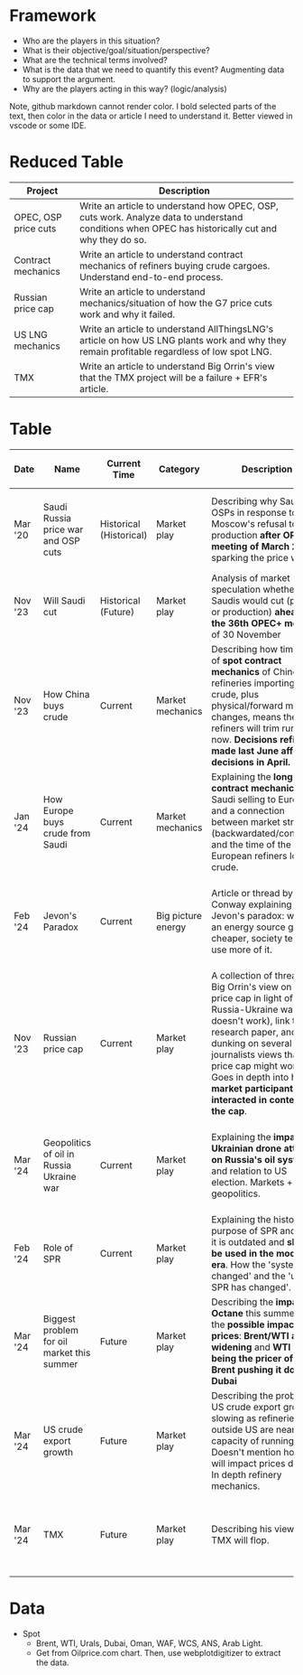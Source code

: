 # Framework

* Who are the players in this situation?
* What is their objective/goal/situation/perspective?
* What are the technical terms involved?
* What is the data that we need to quantify this event? Augmenting data to support the argument. 
* Why are the players acting in this way? (logic/analysis)

Note, github markdown cannot render color. I bold selected parts of the text, then color in the data or article I need to understand it. Better viewed in vscode or some IDE.

# Reduced Table


| Project |  Description |
| -------- | ------- |
|OPEC, OSP price cuts|Write an article to understand how OPEC, OSP, cuts work. Analyze data to understand conditions when OPEC has historically cut and why they do so. |
|Contract mechanics| Write an article to understand contract mechanics of refiners buying crude cargoes. Understand end-to-end process. |
|Russian price cap| Write an article to understand mechanics/situation of how the G7 price cuts work and why it failed. |
|US LNG mechanics | Write an article to understand AllThingsLNG's article on how US LNG plants work and why they remain profitable regardless of low spot LNG. |
|TMX | Write an article to understand Big Orrin's view that the TMX project will be a failure + EFR's article. |


# Table


| Date    | Name |  Current Time | Category | Description | Possible Headlines |  Length | Concepts | Possible supporting data required | 
| -------- | ------- | ------- |  ------ | ------- | -------- | ------- |-------- | -------- |
| Mar '20| Saudi Russia price war and OSP cuts |Historical (Historical) | Market play|  Describing why Saudi cut OSPs in response to Moscow's refusal to cut production **after OPEC+ meeting of March 2020**, sparking the price war | "Covid Cuts: Understanding the impact of the Saudi-Russia price war" |XX| OPEC mechanics, OSPs, production cuts, refinery margins | OPEC+ meeting articles, price data, production data |
| Nov '23| Will Saudi cut |Historical (Future) | Market play | Analysis of market speculation whether Saudis would cut (prices or production) **ahead of the 36th OPEC+ meeting** of 30 November | "OPEC+, OSPs, price cuts and the oil complex" |XX|  OPEC mechanics, OSPs, production cuts | OPEC+ meeting articles, price data, production data |
| Nov '23| How China buys crude |Current |Market mechanics| Describing how time lag of **spot contract mechanics** of Chinese refineries importing crude, plus physical/forward market changes, means these refiners will trim runs now. **Decisions refineries made last June affect decisions in April.** |  |X| Contract mechanics, refinery margins | Term vs spot contract documentation, physical prices, forward curve prices, refinery data|
| Jan '24| How Europe buys crude from Saudi |Current| Market mechanics| Explaining the **long term contract mechanics** of Saudi selling to Europe and a connection between market structure (backwardated/contango) and the time of the month European refiners load crude. | | X|  Contract mechanics, refinery margins | Term vs spot contract documentation, physical prices, forward curve prices, refinery data|
| Feb '24| Jevon's Paradox |Current| Big picture energy| Article or thread by Ed Conway explaining Jevon's paradox: when an energy source gets cheaper, society tends to use more of it. | "Jevon's Paradox: Understanding the future of Fossil Fuels & the Renewable Energy Transition"|X| Energy stuff| Articles|
| Nov '23| Russian price cap |Current| Market play|A collection of threads of Big Orrin's view on the G7 price cap in light of Russia-Ukraine war (why doesn't work), link to a research paper, and him dunking on several journalists views that the price cap might work. Goes in depth into how **market participants interacted in context of the cap**. | "International crude trade, dark fleets, and understanding why the G7 Russian oil price cap failed." | XXX| Sanctions, world market, geopolitics, freight routes | Articles, price data|
| Mar '24| Geopolitics of oil in Russia Ukraine war |Current | Market play| Explaining the **impact of Ukrainian drone attacks on Russia's oil system** and relation to US election. Markets + some geopolitics. |  |X| Refinery mechanics, refinery margins, Russian market specifics, geopolitics | Articles, price data, refinery data|
| Feb '24| Role of SPR |Current|  Market play| Explaining the history and purpose of SPR and how it is outdated and **should be used in the modern era**. How the 'system has changed' and the 'use of SPR has changed'. | "Understanding the SPR and its role in the 21st century" |X | US market specifics, geopolitics |Articles, SPR/EIA data|
| Mar '24| Biggest problem for oil market this summer |Future|Market play| Describing the **impact of Octane** this summer and the **possible impact on prices**: **Brent/WTI arb widening** and **WTI MEH being the pricer of Dated Brent pushing it down vs Dubai** | "The Octane problem, US shale overexports and capacity constraints" |XX| Pricing mechanics, price action, refinery technicals, refinery margins| Articles, specific price data|
| Mar '24| US crude export growth |Future|Market play| Describing the problem of US crude export growth slowing as refineries outside US are nearing capacity of running shale. Doesn't mention how it will impact prices directly. In depth refinery mechanics.| "Shale capacity constraints and the future of US crude export growth". |XX| Refinery margins, refinery technicals | Articles, EIA data|
| Mar '24| TMX |Future| Market play| Describing his view that TMX will flop.| "Will TMX fail? Understanding the impact TMX on Canadian and US crude markets" |XXX|International trade, freight technicals, refining technicals| Articles, freight data, refinery data, etc|

# Data

* Spot
  * Brent, WTI, Urals, Dubai, Oman, WAF, WCS, ANS, Arab Light.
  * Get from Oilprice.com chart. Then, use webplotdigitizer to extract the data.